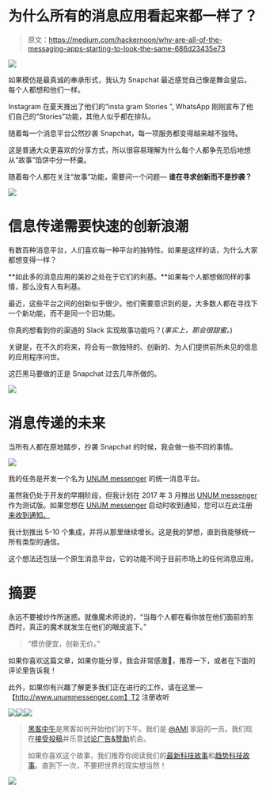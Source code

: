 # 为什么所有的消息应用看起来都一样了？

> 原文：<https://medium.com/hackernoon/why-are-all-of-the-messaging-apps-starting-to-look-the-same-686d23435e73>

![](img/6939b466b4a85dea2861f393dca8b686.png)

如果模仿是最真诚的奉承形式，我认为 Snapchat 最近感觉自己像是舞会皇后。每个人都想和他们一样。

Instagram 在夏天推出了他们的“insta gram Stories ”, WhatsApp 刚刚宣布了他们自己的“Stories”功能，其他人似乎都在排队。

随着每一个消息平台公然抄袭 Snapchat，每一项服务都变得越来越不独特。

这是普通大众更喜欢的分享方式，所以很容易理解为什么每个人都争先恐后地想从“故事”馅饼中分一杯羹。

随着每个人都在关注“故事”功能，需要问一个问题— **谁在寻求创新而不是抄袭？**

![](img/71d3c775c587b927dd25a5c3d2be4049.png)

# 信息传递需要快速的创新浪潮

有数百种消息平台，人们喜欢每一种平台的独特性。如果是这样的话，为什么大家都想变得一样？

**如此多的消息应用的美妙之处在于它们的利基。**如果每个人都想做同样的事情，那么没有人有利基。

最近，这些平台之间的创新似乎很少。他们需要意识到的是，大多数人都在寻找下一个新功能，而不是同一个旧功能。

你真的想看到你的渠道的 Slack 实现故事功能吗？(*事实上，那会很甜蜜。*)

关键是，在不久的将来，将会有一款独特的、创新的、为人们提供前所未见的信息的应用程序问世。

这匹黑马要做的正是 Snapchat 过去几年所做的。

![](img/0c95e49e9935115da433104d8e5428e6.png)

# 消息传递的未来

当所有人都在原地踏步，抄袭 Snapchat 的时候，我会做一些不同的事情。

![](img/450a218d5716dd450bbb1398fe45ed87.png)

我的任务是开发一个名为 [UNUM messenger](http://www.unummessenger.com) 的统一消息平台。

虽然我仍处于开发的早期阶段，但我计划在 2017 年 3 月推出 [UNUM messenger](http://www.unummessenger.com) 作为测试版。如果您想在 [UNUM messenger](http://www.unummessenger.com) 启动时收到通知，您可以在此注册[来收到通知。](http://www.unummessenger.com)

我计划推出 5-10 个集成，并将从那里继续增长。这是我的梦想，直到我能够统一所有类型的通信。

这个想法还包括一个原生消息平台，它的功能不同于目前市场上的任何消息应用。

# 摘要

永远不要被炒作所迷惑。就像魔术师说的，“当每个人都在看你放在他们面前的东西时，真正的魔术就发生在他们的眼皮底下。”

> “模仿便宜，创新无价。”

如果你喜欢这篇文章，如果你能分享，我会非常感激🤳，推荐一下，或者在下面的评论里告诉我！

此外，如果你有兴趣了解更多我们正在进行的工作，请在这里—【http://www.unummessenger.com】T2 注册收听

[![](img/50ef4044ecd4e250b5d50f368b775d38.png)](http://bit.ly/HackernoonFB)[![](img/979d9a46439d5aebbdcdca574e21dc81.png)](https://goo.gl/k7XYbx)[![](img/2930ba6bd2c12218fdbbf7e02c8746ff.png)](https://goo.gl/4ofytp)

> [黑客中午](http://bit.ly/Hackernoon)是黑客如何开始他们的下午。我们是 [@AMI](http://bit.ly/atAMIatAMI) 家庭的一员。我们现在[接受投稿](http://bit.ly/hackernoonsubmission)并乐意[讨论广告&赞助](mailto:partners@amipublications.com)机会。
> 
> 如果你喜欢这个故事，我们推荐你阅读我们的[最新科技故事](http://bit.ly/hackernoonlatestt)和[趋势科技故事](https://hackernoon.com/trending)。直到下一次，不要把世界的现实想当然！

![](img/be0ca55ba73a573dce11effb2ee80d56.png)